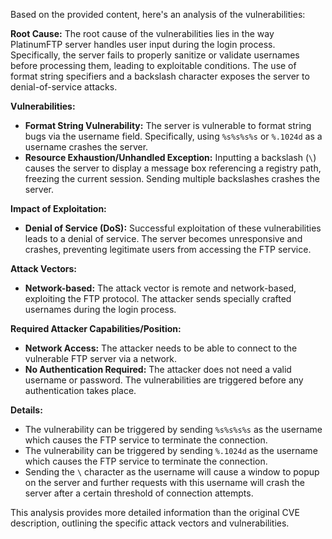 Based on the provided content, here's an analysis of the vulnerabilities:

**Root Cause:**
The root cause of the vulnerabilities lies in the way PlatinumFTP server handles user input during the login process. Specifically, the server fails to properly sanitize or validate usernames before processing them, leading to exploitable conditions. The use of format string specifiers and a backslash character exposes the server to denial-of-service attacks.

**Vulnerabilities:**

*   **Format String Vulnerability:** The server is vulnerable to format string bugs via the username field. Specifically, using  `%s%s%s%s` or `%.1024d` as a username crashes the server.
*   **Resource Exhaustion/Unhandled Exception:** Inputting a backslash (`\`) causes the server to display a message box referencing a registry path, freezing the current session. Sending multiple backslashes crashes the server.

**Impact of Exploitation:**

*   **Denial of Service (DoS):** Successful exploitation of these vulnerabilities leads to a denial of service. The server becomes unresponsive and crashes, preventing legitimate users from accessing the FTP service.

**Attack Vectors:**

*   **Network-based:** The attack vector is remote and network-based, exploiting the FTP protocol. The attacker sends specially crafted usernames during the login process.

**Required Attacker Capabilities/Position:**

*   **Network Access:** The attacker needs to be able to connect to the vulnerable FTP server via a network.
*   **No Authentication Required:** The attacker does not need a valid username or password. The vulnerabilities are triggered before any authentication takes place.

**Details:**

*   The vulnerability can be triggered by sending `%s%s%s%s` as the username which causes the FTP service to terminate the connection.
*   The vulnerability can be triggered by sending `%.1024d` as the username which causes the FTP service to terminate the connection.
*   Sending the `\` character as the username will cause a window to popup on the server and further requests with this username will crash the server after a certain threshold of connection attempts.

This analysis provides more detailed information than the original CVE description, outlining the specific attack vectors and vulnerabilities.